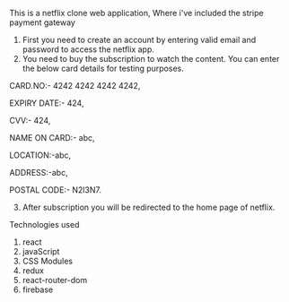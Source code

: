 This is a netflix clone web application, Where i've included the stripe payment gateway

1. First you need to create an account by entering valid email and password to access the netflix app.
2. You need to buy the subscription to watch the content. You can enter the below card details for testing purposes.

<!-- THis is test data -->

CARD.NO:- 4242 4242 4242 4242,

EXPIRY DATE:- 424,

CVV:- 424,

NAME ON CARD:- abc,

LOCATION:-abc,

ADDRESS:-abc,

POSTAL CODE:- N2l3N7.

3. After subscription you will be redirected to the home page of netflix.

Technologies used

1. react
2. javaScript
3. CSS Modules
4. redux
5. react-router-dom
6. firebase
